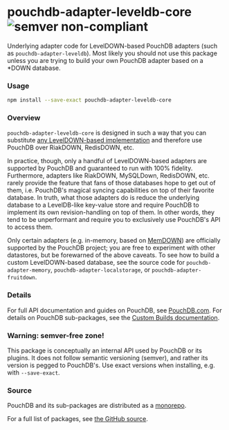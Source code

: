 pouchdb-adapter-leveldb-core ![semver non-compliant](https://img.shields.io/badge/semver-non--compliant-red.svg)
======

Underlying adapter code for LevelDOWN-based PouchDB adapters (such as `pouchdb-adapter-leveldb`). Most likely you should not use this package unless you are trying to build your own PouchDB adapter based on a *DOWN database.

### Usage

```bash
npm install --save-exact pouchdb-adapter-leveldb-core
```

### Overview

`pouchdb-adapter-leveldb-core` is designed in such a way that you can substitute
[any LevelDOWN-based implementation](https://github.com/rvagg/node-levelup/wiki/Modules#storage-back-ends) and therefore
use PouchDB over RiakDOWN, RedisDOWN, etc.

In practice, though, only a handful of LevelDOWN-based adapters are supported by PouchDB and guaranteed to run with 100%
fidelity. Furthermore, adapters like RiakDOWN, MySQLDown, RedisDOWN, etc. rarely provide the feature that fans of those
databases hope to get out of them, i.e. PouchDB's magical syncing capabilities on top of their favorite database. In truth,
what those adapters do is reduce the underlying database to a LevelDB-like key-value store and require PouchDB to implement
its own revision-handling on top of them. In other words, they tend to be unperformant and require you to exclusively use
PouchDB's API to access them.

Only certain adapters (e.g. in-memory, based on [MemDOWN](http://github.com/level/memdown)) are officially supported by the
PouchDB project; you are free to experiment with other datastores, but be forewarned of the above caveats. To see how to
build a custom LevelDOWN-based database, see the source code for `pouchdb-adapter-memory`, `pouchdb-adapter-localstorage`, or
`pouchdb-adapter-fruitdown`.

### Details

For full API documentation and guides on PouchDB, see [PouchDB.com](http://pouchdb.com/). For details on PouchDB sub-packages, see the [Custom Builds documentation](http://pouchdb.com/custom.html).

### Warning: semver-free zone!

This package is conceptually an internal API used by PouchDB or its plugins. It does not follow semantic versioning (semver), and rather its version is pegged to PouchDB's. Use exact versions when installing, e.g. with `--save-exact`.

### Source

PouchDB and its sub-packages are distributed as a [monorepo](https://github.com/babel/babel/blob/master/doc/design/monorepo.md).

For a full list of packages, see [the GitHub source](https://github.com/pouchdb/pouchdb/tree/master/packages).



